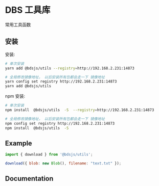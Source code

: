 # DBS 工具库

常用工具函数

## 安装

安装:

```bash
# 单次安装
yarn add @bdsjs/utils --registry=http://192.168.2.231:14873

# 全局修改镜像地址， 以后安装所有包都会走一下 镜像地址
yarn config set registry http://192.168.2.231:14873
yarn add @bdsjs/utils
```

npm 安装:

```bash
# 单次安装
npm install  @bdsjs/utils  -S  --registry=http://192.168.2.231:14873

# 全局修改镜像地址， 以后安装所有包都会走一下 镜像地址
npm config set registry http://192.168.2.231:14873
npm install  @bdsjs/utils  -S
```

## Example

```javascript
import { download } from '@bdsjs/utils';

download({ blob: new Blob(), filename: "text.txt" });
```

## Documentation

